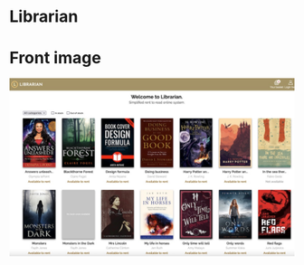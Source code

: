 # Librarian
# Front image
![alt text](https://github.com/piotr979/librarian/blob/main/front_image.jpg)